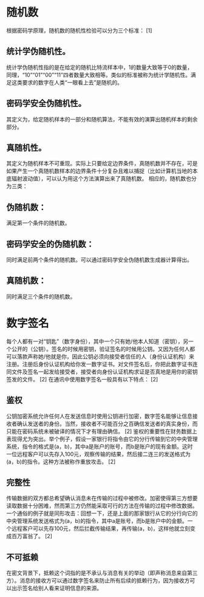 # 随机数

根据密码学原理，随机数的随机性检验可以分为三个标准： [1]   

## 统计学伪随机性。  
统计学伪随机性指的是在给定的随机比特流样本中，1的数量大致等于0的数量，同理，“10”“01”“00”“11”四者数量大致相等。类似的标准被称为统计学随机性。满足这类要求的数字在人类“一眼看上去”是随机的。
## 密码学安全伪随机性。  
其定义为，给定随机样本的一部分和随机算法，不能有效的演算出随机样本的剩余部分。
## 真随机性。  
其定义为随机样本不可重现。实际上只要给定边界条件，真随机数并不存在，可是如果产生一个真随机数样本的边界条件十分复杂且难以捕捉（比如计算机当地的本底辐射波动值），可以认为用这个方法演算出来了真随机数。
相应的，随机数也分为三类：  

## 伪随机数：  
满足第一个条件的随机数。
## 密码学安全的伪随机数：  
同时满足前两个条件的随机数。可以通过密码学安全伪随机数生成器计算得出。
## 真随机数：  
同时满足三个条件的随机数。



# 数字签名  

每个人都有一对“钥匙”（数字身份），其中一个只有她/他本人知道（密钥），另一个公开的（公钥）。签名的时候用密钥，验证签名的时候用公钥。又因为任何人都可以落款声称她/他就是你，因此公钥必须向接受者信任的人（身份认证机构）来注册。注册后身份认证机构给你发一数字证书。对文件签名后，你把此数字证书连同文件及签名一起发给接受者，接受者向身份认证机构求证是否真地是用你的密钥签发的文件。 [2] 
在通讯中使用数字签名一般具有以下特点： [2] 
## 鉴权  

公钥加密系统允许任何人在发送信息时使用公钥进行加密，数字签名能够让信息接收者确认发送者的身份。当然，接收者不可能百分之百确信发送者的真实身份，而只能在密码系统未被破译的情况下才有理由确信。 [2] 
鉴权的重要性在财务数据上表现得尤为突出。举个例子，假设一家银行将指令由它的分行传输到它的中央管理系统，指令的格式是(a，b)，其中a是账户的账号，而b是账户的现有金额。这时一位远程客户可以先存入100元，观察传输的结果，然后接二连三的发送格式为(a，b)的指令。这种方法被称作重放攻击。 [2] 
## 完整性  

传输数据的双方都总希望确认消息未在传输的过程中被修改。加密使得第三方想要读取数据十分困难，然而第三方仍然能采取可行的方法在传输的过程中修改数据。一个通俗的例子就是同形攻击：回想一下，还是上面的那家银行从它的分行向它的中央管理系统发送格式为(a，b)的指令，其中a是账号，而b是账户中的金额。一个远程客户可以先存100元，然后拦截传输结果，再传输(a，b)，这样他就立刻变成百万富翁了。 [2] 
## 不可抵赖  

在密文背景下，抵赖这个词指的是不承认与消息有关的举动（即声称消息来自第三方）。消息的接收方可以通过数字签名来防止所有后续的抵赖行为，因为接收方可以出示签名给别人看来证明信息的来源。

